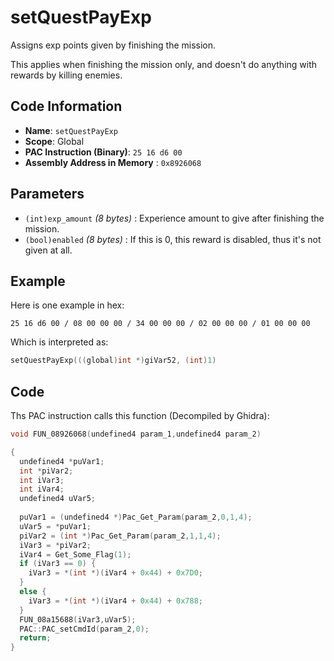# setQuestPayExp

Assigns exp points given by finishing the mission.

This applies when finishing the mission only, and doesn't do anything with rewards by killing enemies.

## Code Information

- **Name**: `setQuestPayExp`
- **Scope**: Global
- **PAC Instruction (Binary)**: `25 16 d6 00`
- **Assembly Address in Memory** : `0x8926068`

## Parameters

- `(int)exp_amount` *(8 bytes)* : Experience amount to give after finishing the mission.
- `(bool)enabled` *(8 bytes)* : If this is 0, this reward is disabled, thus it's not given at all.

## Example

Here is one example in hex:

```25 16 d6 00 / 08 00 00 00 / 34 00 00 00 / 02 00 00 00 / 01 00 00 00```

Which is interpreted as:

```c
setQuestPayExp(((global)int *)giVar52, (int)1)
```

## Code

Ths PAC instruction calls this function (Decompiled by Ghidra):

```c
void FUN_08926068(undefined4 param_1,undefined4 param_2)

{
  undefined4 *puVar1;
  int *piVar2;
  int iVar3;
  int iVar4;
  undefined4 uVar5;
  
  puVar1 = (undefined4 *)Pac_Get_Param(param_2,0,1,4);
  uVar5 = *puVar1;
  piVar2 = (int *)Pac_Get_Param(param_2,1,1,4);
  iVar3 = *piVar2;
  iVar4 = Get_Some_Flag(1);
  if (iVar3 == 0) {
    iVar3 = *(int *)(iVar4 + 0x44) + 0x7D0;
  }
  else {
    iVar3 = *(int *)(iVar4 + 0x44) + 0x788;
  }
  FUN_08a15688(iVar3,uVar5);
  PAC::PAC_setCmdId(param_2,0);
  return;
}
```

